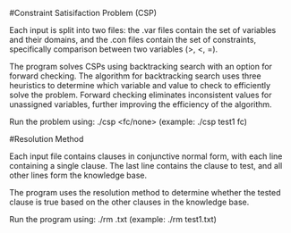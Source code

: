 #Constraint Satisifaction Problem (CSP)

Each input is split into two files: the .var files contain the set of variables and their domains, and the .con files contain the set of constraints, specifically comparison between two variables (>, <, =).

The program solves CSPs using backtracking search with an option for forward checking. The algorithm for backtracking search uses three heuristics to determine which variable and value to check to efficiently solve the problem. Forward checking eliminates inconsistent values for unassigned variables, further improving the efficiency of the algorithm. 

Run the problem using: ./csp <filename> <fc/none> (example: ./csp test1 fc)

#Resolution Method

Each input file contains clauses in conjunctive normal form, with each line containing a single clause. The last line contains the clause to test, and all other lines form the knowledge base.

The program uses the resolution method to determine whether the tested clause is true based on the other clauses in the knowledge base.

Run the program using: ./rm <filename>.txt (example: ./rm test1.txt)
